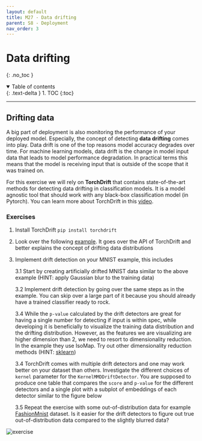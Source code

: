 ```yaml
---
layout: default
title: M27 - Data drifting
parent: S8 - Deployment
nav_order: 3
---
```


# Data drifting
{: .no_toc }

<details open markdown="block">
  <summary>
    Table of contents
  </summary>
  {: .text-delta }
1. TOC
{:toc}
</details>

---


## Drifting data

A big part of deployment is also monitoring the performance of your deployed model. Especially, the concept of
detecting **data drifting** comes into play. Data drift is one of the top reasons model accuracy degrades over time.
For machine learning models, data drift is the change in model input data that leads to model performance degradation.
In practical terms this means that the model is receiving input that is outside of the scope that it was trained on.

For this exercise we will rely on **TorchDrift** that contains state-of-the-art methods for detecting data
drifting in classification models. It is a model agnostic tool that should work with any black-box classification
model (in Pytorch). You can learn more about TorchDrift in this [video](https://www.youtube.com/watch?v=rV5BhoKILoE&t=1s).

### Exercises

1. Install TorchDrift `pip install torchdrift`

2. Look over the following [example](https://torchdrift.org/notebooks/drift_detection_on_images.html). It goes
   over the API of TorchDrift and better explains the concept of drifting data distributions

3. Implement drift detection on your MNIST example, this includes

    3.1 Start by creating artificially drifted MNIST data similar to the above example (HINT: apply Gaussian
        blur to the training data)

    3.2 Implement drift detection by going over the same steps as in the example. You can skip over a large
        part of it because you should already have a trained classifier ready to rock.

    3.4 While the `p-value` calculated by the drift detectors are great for having a single number for detecting
        if input is within spec, while developing it is beneficially to visualize the training data distribution
        and the drifting distribution. However, as the features we are visualizing are higher dimension than
        2, we need to resort to dimensionality reduction. In the example they use IsoMap. Try out other
        dimensionality reduction methods (HINT: [sklearn](https://scikit-learn.org/stable/modules/manifold.html))

    3.4 TorchDrift comes with multiple drift detectors and one may work better on your dataset than others.
        Investigate the different choices of `kernel` parameter for the `KernelMMDDriftDetector`. You are
        supposed to produce one table that compares the `score` and `p-value` for the different detectors and a single
        plot with a subplot of embeddings of each detector similar to the figure below

    3.5 Repeat the exercise with some out-of-distribution data for example
        [FashionMnist](https://github.com/zalandoresearch/fashion-mnist) dataset. Is it easier for the
        drift detectors to figure out true out-of-distribution data compared to the slightly blurred data?

![exercise](../figures/drifting_ex.PNG)